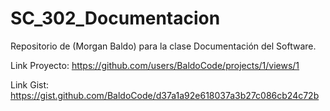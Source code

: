 # SC_302_Documentacion
Repositorio de (Morgan Baldo) para la clase Documentación del Software.

Link Proyecto: https://github.com/users/BaldoCode/projects/1/views/1

Link Gist: https://gist.github.com/BaldoCode/d37a1a92e618037a3b27c086cb24c72b
